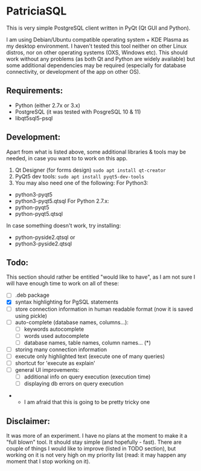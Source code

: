 PatriciaSQL
=============

This is very simple PostgreSQL client written in PyQt (Qt GUI and Python). 

I am using Debian/Ubuntu compatible operating system + KDE Plasma as my desktop environment. I haven't tested this tool neither on other Linux distros, nor on other operating systems (OXS, Windows etc). This should work without any problems (as both Qt and Python are widely available) but some additional dependencies may be required (especially for database connectivity, or development of the app on other OS).

Requirements:
---------------

- Python (either 2.7x or 3.x)
- PostgreSQL (it was tested with PosgreSQL 10 & 11)
- libqt5sql5-psql 

Development:
--------------

Apart from what is listed above, some additional libraries & tools may be needed, in case you want to to work on this app.

1. Qt Designer (for forms design) `sudo apt install qt-creator`
2. PyQt5 dev tools: `sudo apt install pyqt5-dev-tools`
3. You may also need one of the following:
   For Python3:
  * python3-pyqt5
  * python3-pyqt5.qtsql
   For Python 2.7.x:
  * python-pyqt5
  * python-pyqt5.qtsql

In case something doesn't work, try installing:
  * python-pyside2.qtsql
  or
  * python3-pyside2.qtsql

Todo:
------
This section should rather be entitled "would like to have", as I am not sure I will have enough time to work on all of these:

 - [ ] .deb package
 - [x] syntax highlighting for PgSQL statements
 - [ ] store connection information in human readable format (now it is saved using pickle)
 - [ ] auto-complete (database names, columns...):
    - [ ] keywords autocomplete
    - [ ] words used autocomplete
    - [ ] database names, table names, column names... (*)
 - [ ] storing many connection information
 - [ ] execute only highlighted text (execute one of many queries)
 - [ ] shortcut for 'execute as explain'
 - [ ] general UI improvements:
   - [ ] additional info on query execution (execution time)
   - [ ] displaying db errors on query execution
   
* - I am afraid that this is going to be pretty tricky one

Disclaimer:
--------------
It was more of an experiment. I have no plans at the moment to make it a "full blown" tool. It should stay simple (and hopefully - fast). There are couple of things I would like to improve (listed in TODO section), but working on it is not very high on my priority list (read: it may happen any moment that I stop working on it).
